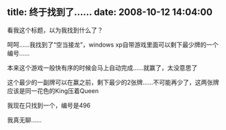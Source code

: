 title: 终于找到了……
date: 2008-10-12 14:04:00
---

看我这个标题，以为我找到什么了？

呵呵……我找到了“空当接龙”，windows xp自带游戏里面可以剩下最少牌的一个编号……

本来这个游戏一般快有序的时候会马上自动完成……就赢了，太没意思了

这个最少的一副牌可以在赢之前，剩下最少的2张牌……不可能再少了，这两张牌应该是同一花色的King压着Queen

我现在只找到一个，编号是496

我真无聊……